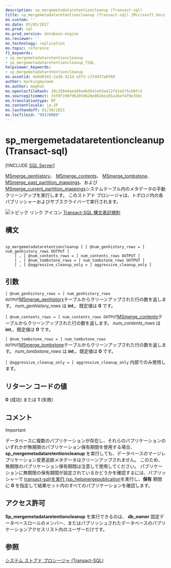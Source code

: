 ```yaml
---
description: sp_mergemetadataretentioncleanup (Transact-sql)
title: sp_mergemetadataretentioncleanup (Transact-sql) |Microsoft Docs
ms.custom: ''
ms.date: 03/03/2017
ms.prod: sql
ms.prod_service: database-engine
ms.reviewer: ''
ms.technology: replication
ms.topic: reference
f1_keywords:
- sp_mergemetadataretentioncleanup
- sp_mergemetadataretentioncleanup_TSQL
helpviewer_keywords:
- sp_mergemetadataretentioncleanup
ms.assetid: 4e8d6343-2a38-421d-a3f3-c37d437a0f88
author: markingmyname
ms.author: maghan
ms.openlocfilehash: 3dc35044aedd9a4bd541e93a412fd1e5f5cb0fc5
ms.sourcegitcommit: 33f0f190f962059826e002be165a2bef4f9e350c
ms.translationtype: MT
ms.contentlocale: ja-JP
ms.lasthandoff: 01/30/2021
ms.locfileid: "99178088"
---
```

# <a name="sp_mergemetadataretentioncleanup-transact-sql"></a>sp_mergemetadataretentioncleanup (Transact-sql)
[!INCLUDE [SQL Server](../../includes/applies-to-version/sqlserver.md)]

  [MSmerge_genhistory](../../relational-databases/system-tables/msmerge-genhistory-transact-sql.md)、 [MSmerge_contents](../../relational-databases/system-tables/msmerge-contents-transact-sql.md)、 [MSmerge_tombstone](../../relational-databases/system-tables/msmerge-tombstone-transact-sql.md)、 [MSmerge_past_partition_mappings](../../relational-databases/system-tables/msmerge-past-partition-mappings-transact-sql.md)、および[MSmerge_current_partition_mappings](../../relational-databases/system-tables/msmerge-current-partition-mappings.md)システムテーブル内のメタデータの手動クリーンアップを実行します。 このストアド プロシージャは、トポロジ内の各パブリッシャーおよびサブスクライバーで実行されます。  
  
 ![トピック リンク アイコン](../../database-engine/configure-windows/media/topic-link.gif "トピック リンク アイコン") [Transact-SQL 構文表記規則](../../t-sql/language-elements/transact-sql-syntax-conventions-transact-sql.md)  
  
## <a name="syntax"></a>構文  
  
```  
  
sp_mergemetadataretentioncleanup [ [ @num_genhistory_rows = ] num_genhistory_rows OUTPUT ]  
    [ , [ @num_contents_rows = ] num_contents_rows OUTPUT ]   
    [ , [ @num_tombstone_rows = ] num_tombstone_rows OUTPUT ]   
    [ , [ @aggressive_cleanup_only = ] aggressive_cleanup_only ]  
```  
  
## <a name="arguments"></a>引数  
`[ @num_genhistory_rows = ] num_genhistory_rows OUTPUT`[MSmerge_genhistory](../../relational-databases/system-tables/msmerge-genhistory-transact-sql.md)テーブルからクリーンアップされた行の数を返します。 *num_genhistory_rows* は **int**,、既定値は **0** です。  
  
`[ @num_contents_rows = ] num_contents_rows OUTPUT`[MSmerge_contents](../../relational-databases/system-tables/msmerge-contents-transact-sql.md)テーブルからクリーンアップされた行の数を返します。 *num_contents_rows* は **int**,、既定値は **0** です。  
  
`[ @num_tombstone_rows = ] num_tombstone_rows OUTPUT`[MSmerge_tombstone](../../relational-databases/system-tables/msmerge-tombstone-transact-sql.md)テーブルからクリーンアップされた行の数を返します。 *num_tombstone_rows* は **int**,、既定値は **0** です。  
  
`[ @aggressive_cleanup_only = ] aggressive_cleanup_only` 内部でのみ使用します。  
  
## <a name="return-code-values"></a>リターン コードの値  
 **0** (成功) または **1** (失敗)  
  
## <a name="remarks"></a>コメント  
  
> [!IMPORTANT]  
>  データベースに複数のパブリケーションが存在し、それらのパブリケーションのいずれかが無期限のパブリケーション保有期間を使用する場合、 **sp_mergemetadataretentioncleanup** を実行しても、データベースのマージレプリケーション変更追跡メタデータはクリーンアップされません。 このため、無期限のパブリケーション保有期間は注意して使用してください。 パブリケーションに無期限の保有期間が設定されているかどうかを確認するには、パブリッシャーで [transact-sql&#41;を実行 &#40;sp_helpmergepublication](../../relational-databases/system-stored-procedures/sp-helpmergepublication-transact-sql.md)を実行し、**保有** 期間に **0** を指定して結果セット内のすべてのパブリケーションを確認します。  
  
## <a name="permissions"></a>アクセス許可  
 **Sp_mergemetadataretentioncleanup** を実行できるのは、 **db_owner** 固定データベースロールのメンバー、またはパブリッシュされたデータベースのパブリケーションアクセスリスト内のユーザーだけです。  
  
## <a name="see-also"></a>参照  
 [システム ストアド プロシージャ &#40;Transact-SQL&#41;](../../relational-databases/system-stored-procedures/system-stored-procedures-transact-sql.md)  
  
  
